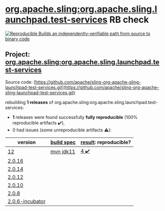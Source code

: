 [org.apache.sling:org.apache.sling.launchpad.test-services](https://search.maven.org/artifact/org.apache.sling/org.apache.sling.launchpad.test-services/) RB check
=======

[![Reproducible Builds](https://reproducible-builds.org/images/logos/rb.svg) an independently-verifiable path from source to binary code](https://reproducible-builds.org/)

## Project: [org.apache.sling:org.apache.sling.launchpad.test-services](https://search.maven.org/artifact/org.apache.sling/org.apache.sling.launchpad.test-services/)

Source code: [https://github.com/apache/sling-org-apache-sling-launchpad-test-services.git](https://github.com/apache/sling-org-apache-sling-launchpad-test-services.git)

rebuilding **1 releases** of org.apache.sling:org.apache.sling.launchpad.test-services:
- **1** releases were found successfully **fully reproducible** (100% reproducible artifacts :heavy_check_mark:),
- 0 had issues (some unreproducible artifacts :warning:):

| version | [build spec](BUILDSPEC.md) | [result](https://reproducible-builds.org/docs/jvm/): reproducible? |
| -- | --------- | ------ |
| [12](https://search.maven.org/artifact/org.apache.sling/org.apache.sling.launchpad.test-services/12/pom) | [mvn jdk11](org.apache.sling.launchpad.test-services-12.buildspec) | [4 :heavy_check_mark: ](org.apache.sling.launchpad.test-services-12.buildcompare) |
| [2.0.16](https://search.maven.org/artifact/org.apache.sling/org.apache.sling.launchpad.test-services/2.0.16/pom) | | |
| [2.0.14](https://search.maven.org/artifact/org.apache.sling/org.apache.sling.launchpad.test-services/2.0.14/pom) | | |
| [2.0.12](https://search.maven.org/artifact/org.apache.sling/org.apache.sling.launchpad.test-services/2.0.12/pom) | | |
| [2.0.10](https://search.maven.org/artifact/org.apache.sling/org.apache.sling.launchpad.test-services/2.0.10/pom) | | |
| [2.0.8](https://search.maven.org/artifact/org.apache.sling/org.apache.sling.launchpad.test-services/2.0.8/pom) | | |
| [2.0.6-incubator](https://search.maven.org/artifact/org.apache.sling/org.apache.sling.launchpad.test-services/2.0.6-incubator/pom) | | |
